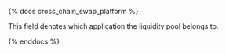 {% docs cross_chain_swap_platform %}

This field denotes which application the liquidity pool belongs to. 

{% enddocs %}